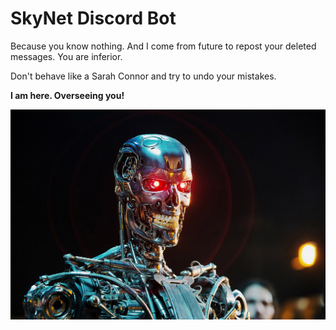 # SkyNet Discord Bot

Because you know nothing. And I come from future to repost your deleted messages.
You are inferior. 

Don't behave like a Sarah Connor and try to undo your mistakes.

**I am here. Overseeing you!**

![](img/terminate.jpg)
